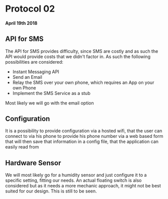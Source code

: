 # Protocol 02
#### April 19th 2018


## API for SMS

The API for SMS provides difficulty, since SMS are costly and as such the API would provide costs that we didn't factor in. As such the following possibilities are considered:
- Instant Messaging API
- Send an Email
- Relay the SMS over your own phone, which requires an App on your own Phone
- Implement the SMS Service as a stub

Most likely we will go with the email option

## Configuration

It is a possibility to provide configuration via a hosted wifi, that the user can connect to via his phone to provide his phone number via a web based form that will then save that information in a config file, that the application can easily read from

## Hardware Sensor

We will most likely go for a humidity sensor and just configure it to a specific setting, fitting our needs.
An actual floating switch is also considered but as it needs a more mechanic approach, it might not be best suited for our design. This is still to be seen.
